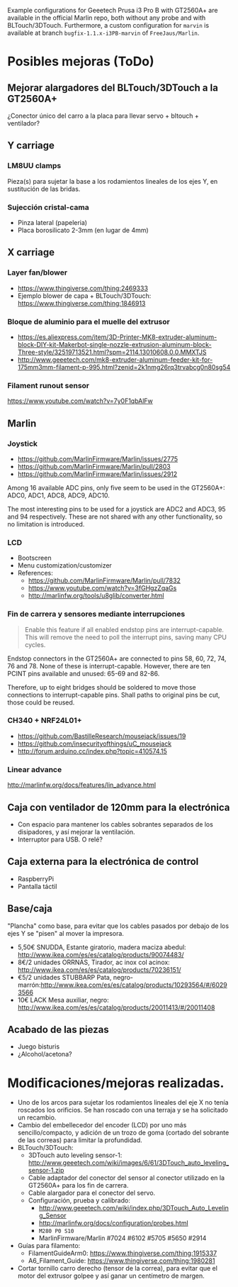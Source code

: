 Example configurations for Geeetech Prusa i3 Pro B with GT2560A+ are available in the official Marlin repo, both without any probe and with BLTouch/3DTouch. Furthermore, a custom configuration for `marvin` is available at branch `bugfix-1.1.x-i3PB-marvin` of `FreeJaus/Marlin`.

# Posibles mejoras (ToDo)

## Mejorar alargadores del BLTouch/3DTouch a la GT2560A+

¿Conector único del carro a la placa para llevar servo + bltouch + ventilador?

## Y carriage

### LM8UU clamps

Pieza(s) para sujetar la base a los rodamientos lineales de los ejes Y, en sustitución de las bridas.

### Sujección cristal-cama

- Pinza lateral (papeleria)
- Placa borosilicato 2-3mm (en lugar de 4mm)

## X carriage

### Layer fan/blower

- https://www.thingiverse.com/thing:2469333
- Ejemplo blower de capa + BLTouch/3DTouch: https://www.thingiverse.com/thing:1846913

### Bloque de aluminio para el muelle del extrusor

- https://es.aliexpress.com/item/3D-Printer-MK8-extruder-aluminum-block-DIY-kit-Makerbot-single-nozzle-extrusion-aluminum-block-Three-style/32519713521.html?spm=2114.13010608.0.0.MMXTJS
- http://www.geeetech.com/mk8-extruder-aluminum-feeder-kit-for-175mm3mm-filament-p-995.html?zenid=2k1nmg26rq3trvabcg0n80sg54

### Filament runout sensor

https://www.youtube.com/watch?v=7y0F1qbAlFw

## Marlin

### Joystick

- https://github.com/MarlinFirmware/Marlin/issues/2775
- https://github.com/MarlinFirmware/Marlin/pull/2803
- https://github.com/MarlinFirmware/Marlin/issues/2912

Among 16 available ADC pins, only five seem to be used in the GT2560A+: ADC0, ADC1, ADC8, ADC9, ADC10.

The most interesting pins to be used for a joystick are ADC2 and ADC3, 95 and 94 respectively. These are not shared with any other functionality, so no limitation is introduced.

### LCD

- Bootscreen
- Menu customization/customizer
- References:
  - https://github.com/MarlinFirmware/Marlin/pull/7832
  - https://www.youtube.com/watch?v=3fGHgzZqaGs
  - http://marlinfw.org/tools/u8glib/converter.html

### Fin de carrera y sensores mediante interrupciones

> Enable this feature if all enabled endstop pins are interrupt-capable. This will remove the need to poll the interrupt pins, saving many CPU cycles.

Endstop connectors in the GT2560A+ are connected to pins 58, 60, 72, 74, 76 and 78. None of these is interrupt-capable. However, there are ten PCINT pins available and unused: 65-69 and 82-86.

Therefore, up to eight bridges should be soldered to move those connections to interrupt-capable pins. Shall paths to original pins be cut, those could be reused.

### CH340 + NRF24L01+

- https://github.com/BastilleResearch/mousejack/issues/19
- https://github.com/insecurityofthings/uC_mousejack
- http://forum.arduino.cc/index.php?topic=410574.15

### Linear advance

http://marlinfw.org/docs/features/lin_advance.html

## Caja con ventilador de 120mm para la electrónica

- Con espacio para mantener los cables sobrantes separados de los disipadores, y así mejorar la ventilación.
- Interruptor para USB. O relé?

## Caja externa para la electrónica de control

- RaspberryPi
- Pantalla táctil

## Base/caja

"Plancha" como base, para evitar que los cables pasados por debajo de los ejes Y se "pisen" al mover la impresora.

- 5,50€ SNUDDA, Estante giratorio, madera maciza abedul: http://www.ikea.com/es/es/catalog/products/90074483/
- 8€/2 unidades ORRNÄS, Tirador, ac inox col acinox: http://www.ikea.com/es/es/catalog/products/70236151/
- €5/2 unidades STUBBARP Pata, negro-marrón:http://www.ikea.com/es/es/catalog/products/10293564/#/60293566
- 10€  LACK Mesa auxiliar, negro: http://www.ikea.com/es/es/catalog/products/20011413/#/20011408

## Acabado de las piezas

- Juego bisturis
- ¿Alcohol/acetona?

# Modificaciones/mejoras realizadas.

- Uno de los arcos para sujetar los rodamientos lineales del eje X no tenía roscados los orificios. Se han roscado con una terraja y se ha solicitado un recambio.
- Cambio del embellecedor del encoder (LCD) por uno más sencillo/compacto, y adición de un trozo de goma (cortado del sobrante de las correas) para limitar la profundidad.
- BLTouch/3DTouch:
  - 3DTouch auto leveling sensor-1: http://www.geeetech.com/wiki/images/6/61/3DTouch_auto_leveling_sensor-1.zip
  - Cable adaptador del conector del sensor al conector utilizado en la GT2560A+ para los fin de carrera.
  - Cable alargador para el conector del servo.
  - Configuración, prueba y calibrado:
    - http://www.geeetech.com/wiki/index.php/3DTouch_Auto_Leveling_Sensor
    - http://marlinfw.org/docs/configuration/probes.html
    - `M280 P0 S10`
    - MarlinFirmware/Marlin #7024 #6102 #5705 #5650 #2914
- Guías para filamento:
  - FilamentGuideArm0: https://www.thingiverse.com/thing:1915337
  - A6_Filament_Guide: https://www.thingiverse.com/thing:1980281
- Cortar tornillo carro derecho (tensor de la correa), para evitar que el motor del extrusor golpee y así ganar un centímetro de margen.
